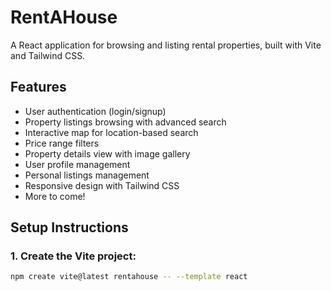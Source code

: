 # RentAHouse

A React application for browsing and listing rental properties, built with Vite and Tailwind CSS.

## Features

- User authentication (login/signup)
- Property listings browsing with advanced search
- Interactive map for location-based search
- Price range filters
- Property details view with image gallery
- User profile management
- Personal listings management
- Responsive design with Tailwind CSS
- More to come!

## Setup Instructions

### 1. Create the Vite project:
```bash
npm create vite@latest rentahouse -- --template react